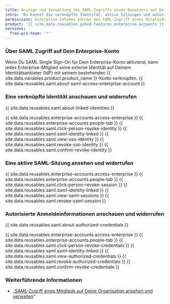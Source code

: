 ```yaml
---
title: Anzeige und Verwaltung des SAML-Zugriffs eines Benutzers auf Dein Enterprise-Konto
intro: 'Du kannst die verknüpfte Identität, aktive Sitzungen und autorisierte Anmeldeinformationen eines Enterprise-Mitglieds ansehen und widerrufen.'
permissions: Enterprise-Inhaber können den SAML-Zugriff eines Mitglieds auf eine Organisation ansehen und verwalten.
product: '{{ site.data.reusables.gated-features.enterprise-accounts }}'
versions:
  free-pro-team: '*'
---
```


### Über SAML Zugriff auf Dein Enterprise-Konto

Wenn Du SAML Single Sign-On für Dein Enterprise-Konto aktivierst, kann jedes Enterprise-Mitglied seine externe Identität auf Deinem Identitätsanbieter (IdP) mit seinem bestehenden {{ site.data.variables.product.product_name }}-Konto verknüpfen. {{ site.data.reusables.saml.about-saml-access-enterprise-account }}

### Eine verknüpfte Identität anschauen und widerrufen

{{ site.data.reusables.saml.about-linked-identities }}

{{ site.data.reusables.enterprise-accounts.access-enterprise }}
{{ site.data.reusables.enterprise-accounts.people-tab }}
{{ site.data.reusables.saml.click-person-revoke-identity }}
{{ site.data.reusables.saml.saml-identity-linked }}
{{ site.data.reusables.saml.view-sso-identity }}
{{ site.data.reusables.saml.revoke-sso-identity }}
{{ site.data.reusables.saml.confirm-revoke-identity }}

### Eine aktive SAML-Sitzung ansehen und widerrufen

{{ site.data.reusables.enterprise-accounts.access-enterprise }}
{{ site.data.reusables.enterprise-accounts.people-tab }}
{{ site.data.reusables.saml.click-person-revoke-session }}
{{ site.data.reusables.saml.saml-identity-linked }}
{{ site.data.reusables.saml.view-saml-sessions }}
{{ site.data.reusables.saml.revoke-saml-session }}

### Autorisierte Anmeldeinformationen anschauen und widerrufen

{{ site.data.reusables.saml.about-authorized-credentials }}

{{ site.data.reusables.enterprise-accounts.access-enterprise }}
{{ site.data.reusables.enterprise-accounts.people-tab }}
{{ site.data.reusables.saml.click-person-revoke-credentials }}
{{ site.data.reusables.saml.saml-identity-linked }}
{{ site.data.reusables.saml.view-authorized-credentials }}
{{ site.data.reusables.saml.revoke-authorized-credentials }}
{{ site.data.reusables.saml.confirm-revoke-credentials }}

### Weiterführende Informationen

- „[SAML-Zugriff eines Mitglieds auf Deine Organisation ansehen und verwalten](/github/setting-up-and-managing-organizations-and-teams/viewing-and-managing-a-members-saml-access-to-your-organization)"
